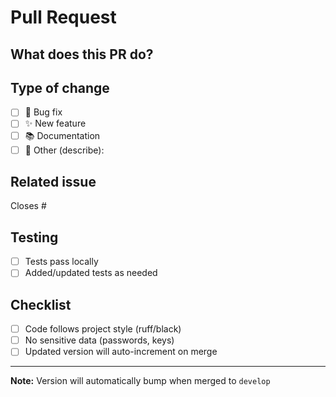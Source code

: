 # Pull Request

## What does this PR do?
<!-- Brief description in 1-2 sentences -->

## Type of change
- [ ] 🐛 Bug fix
- [ ] ✨ New feature
- [ ] 📚 Documentation
- [ ] 🔧 Other (describe):

## Related issue
<!-- Link issue if applicable -->
Closes #

## Testing
- [ ] Tests pass locally
- [ ] Added/updated tests as needed

## Checklist
- [ ] Code follows project style (ruff/black)
- [ ] No sensitive data (passwords, keys)
- [ ] Updated version will auto-increment on merge

---
**Note:** Version will automatically bump when merged to `develop`
